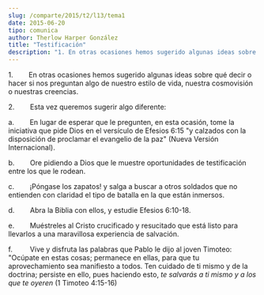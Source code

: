```yaml
---
slug: /comparte/2015/t2/l13/tema1
date: 2015-06-20
tipo: comunica
author: Therlow Harper González
title: "Testificación"
description: "1. En otras ocasiones hemos sugerido algunas ideas sobre qué decir o hacer si  nos preguntan algo de nuestro estilo de vida, nuestra cosmovisión o nuestras  creencias. 2. Esta vez queremos sugerir algo diferente: a. En lugar de esperar  que le pregunten, en esta ocasión, tome ..."
---
```


1.        En otras ocasiones hemos sugerido algunas ideas sobre qué decir o hacer si nos preguntan algo de nuestro estilo de vida, nuestra cosmovisión o nuestras creencias.

2.        Esta vez queremos sugerir algo diferente:

a.        En lugar de esperar que le pregunten, en esta ocasión, tome la iniciativa que pide Dios en el versículo de Efesios 6:15 "y calzados con la disposición de proclamar el evangelio de la paz" (Nueva Versión Internacional).

b.        Ore pidiendo a Dios que le muestre oportunidades de testificación entre los que le rodean.

c.        ¡Póngase los zapatos! y salga a buscar a otros soldados que no entienden con claridad el tipo de batalla en la que están inmersos.

d.        Abra la Biblia con ellos, y estudie Efesios 6:10-18.

e.        Muéstreles al Cristo crucificado y resucitado que está listo para llevarlos a una maravillosa experiencia de salvación.

f.         Vive y disfruta las palabras que Pablo le dijo al joven Timoteo: "Ocúpate en estas cosas; permanece en ellas, para que tu aprovechamiento sea manifiesto a todos. Ten cuidado de ti mismo y de la doctrina; persiste en ello, pues haciendo esto, _te salvarás a ti mismo y a los que te oyeren_ (1 Timoteo 4:15-16)
